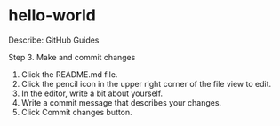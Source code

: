 # hello-world
Describe: GitHub Guides

Step 3. Make and commit changes
  1. Click the README.md file.
  2. Click the  pencil icon in the upper right corner of the file view to edit.
  3. In the editor, write a bit about yourself.
  4. Write a commit message that describes your changes.
  5. Click Commit changes button.
